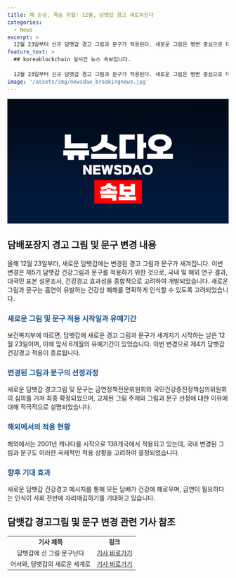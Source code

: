 ```yaml
---
title: 폐 손상, 목숨 위협! 12월, 담뱃갑 경고 새로워진다
categories:
  - News
excerpt: >
  12월 23일부터 신규 담뱃갑 경고 그림과 문구가 적용된다. 새로운 그림은 병변 중심으로 더 강렬해지며, 문구는 문장형으로 변경된다. 국내 및 해외 연구 결과를 종합적으로 고려하여 선정된 이번 제5기 경고는 건강상의 위해를 명확하게 보여주고 인식을 높이기 위해 적용된다. 단, 전자담배의 경우는 그림 주제를 늘리되, 문구는 유지된다. 새로운 건강경고로 담배의 해로움을 보다 강력하게 전달할 수 있기를 기대한다.
feature_text: >
  ## koreablockchain 실시간 뉴스 속보입니다.

  12월 23일부터 신규 담뱃갑 경고 그림과 문구가 적용된다. 새로운 그림은 병변 중심으로 더 강렬해지며, 문구는 문장형으로 변경된다. 국내 및 해외 연구 결과를 종합적으로 고려하여 선정된 이번 제5기 경고는 건강상의 위해를 명확하게 보여주고 인식을 높이기 위해 적용된다. 단, 전자담배의 경우는 그림 주제를 늘리되, 문구는 유지된다. 새로운 건강경고로 담배의 해로움을 보다 강력하게 전달할 수 있기를 기대한다.
image: '/assets/img/newsdao_breakingnews.jpg'
---
```


<p><img src="/assets/img/newsdao_breakingnews.jpg" alt="koreablockchain 속보" /></p>

<h2 data-ke-size="size26">담배포장지 경고 그림 및 문구 변경 내용</h2>

<p data-ke-size="size16">올해 12월 23일부터, 새로운 담뱃갑에는 변경된 경고 그림과 문구가 새겨집니다. 이번 변경은 제5기 담뱃갑 건강그림과 문구를 적용하기 위한 것으로, 국내 및 해외 연구 결과, 대국민 표본 설문조사, 건강경고 효과성을 종합적으로 고려하여 개발되었습니다. 새로운 그림과 문구는 흡연이 유발하는 건강상 폐해를 명확하게 인식할 수 있도록 고려되었습니다.</p>

<h3><span style="color: #1a5490;">새로운 그림 및 문구 적용 시작일과 유예기간</span></h3>

<p data-ke-size="size16">보건복지부에 따르면, 담뱃갑에 새로운 경고 그림과 문구가 새겨지기 시작하는 날은 12월 23일이며, 이에 앞서 6개월의 유예기간이 있었습니다. 이번 변경으로 제4기 담뱃갑 건강경고 적용이 종료됩니다.</p>

<h3><span style="color: #1a5490;">변경된 그림과 문구의 선정과정</span></h3>

<p data-ke-size="size16">새로운 담뱃갑 경고그림 및 문구는 금연정책전문위원회와 국민건강증진정책심의위원회의 심의를 거쳐 최종 확정되었으며, 교체된 그림 주제와 그림과 문구 선정에 대한 이유에 대해 적극적으로 설명되었습니다.</p>

<h3><span style="color: #1a5490;">해외에서의 적용 현황</span></h3>

<p data-ke-size="size16">해외에서는 2001년 캐나다를 시작으로 138개국에서 적용되고 있는데, 국내 변경된 그림과 문구도 이러한 국제적인 적용 상황을 고려하여 결정되었습니다.</p>

<h3><span style="color: #1a5490;">향후 기대 효과</span></h3>

<p data-ke-size="size16">새로운 담뱃갑 건강경고 메시지를 통해 모든 담배가 건강에 해로우며, 금연이 필요하다는 인식이 사회 전반에 자리매김하기를 기대하고 있습니다.</p>

<h2 data-ke-size="size26">담뱃갑 경고그림 및 문구 변경 관련 기사 참조</h2>

<table>
<tbody>
<tr>
<td style="text-align: center; height: 17px;"><b>기사 제목</b></td>
<td style="text-align: center; height: 17px;"><b>링크</b></td>
</tr>
<tr>
<td style="text-align: center; height: 17px;">담뱃갑에 신 그림·문구난다</td>
<td style="text-align: center; height: 17px;"><a href="https://www.khan.co.kr/national/national-general/article/202112201754001">기사 바로가기</a></td>
</tr>
<tr>
<td style="text-align: center; height: 17px;">어서와, 담뱃갑의 새로운 세계로</td>
<td style="text-align: center; height: 17px;"><a href="https://www.yna.co.kr/view/AKR20211220073300017">기사 바로가기</a></td>
</tr>
</tbody>
</table>

<p data-ke-size="size16">&nbsp;</p>


